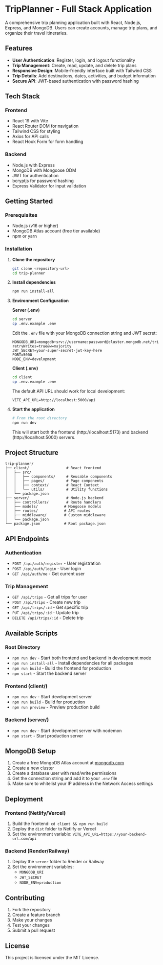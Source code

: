 # TripPlanner - Full Stack Application

A comprehensive trip planning application built with React, Node.js, Express, and MongoDB. Users can create accounts, manage trip plans, and organize their travel itineraries.

## Features

- **User Authentication**: Register, login, and logout functionality
- **Trip Management**: Create, read, update, and delete trip plans
- **Responsive Design**: Mobile-friendly interface built with Tailwind CSS
- **Trip Details**: Add destinations, dates, activities, and budget information
- **Secure API**: JWT-based authentication with password hashing

## Tech Stack

### Frontend
- React 19 with Vite
- React Router DOM for navigation
- Tailwind CSS for styling
- Axios for API calls
- React Hook Form for form handling

### Backend
- Node.js with Express
- MongoDB with Mongoose ODM
- JWT for authentication
- bcryptjs for password hashing
- Express Validator for input validation

## Getting Started

### Prerequisites
- Node.js (v16 or higher)
- MongoDB Atlas account (free tier available)
- npm or yarn

### Installation

1. **Clone the repository**
   ```bash
   git clone <repository-url>
   cd trip-planner
   ```

2. **Install dependencies**
   ```bash
   npm run install-all
   ```

3. **Environment Configuration**
   
   **Server (.env)**
   ```bash
   cd server
   cp .env.example .env
   ```
   Edit the `.env` file with your MongoDB connection string and JWT secret:
   ```
   MONGODB_URI=mongodb+srv://username:password@cluster.mongodb.net/tripplanner?retryWrites=true&w=majority
   JWT_SECRET=your-super-secret-jwt-key-here
   PORT=5000
   NODE_ENV=development
   ```

   **Client (.env)**
   ```bash
   cd client
   cp .env.example .env
   ```
   The default API URL should work for local development:
   ```
   VITE_API_URL=http://localhost:5000/api
   ```

4. **Start the application**
   ```bash
   # From the root directory
   npm run dev
   ```

   This will start both the frontend (http://localhost:5173) and backend (http://localhost:5000) servers.

## Project Structure

```
trip-planner/
├── client/                 # React frontend
│   ├── src/
│   │   ├── components/     # Reusable components
│   │   ├── pages/          # Page components
│   │   ├── context/        # React Context
│   │   └── utils/          # Utility functions
│   └── package.json
├── server/                 # Node.js backend
│   ├── controllers/        # Route handlers
│   ├── models/            # Mongoose models
│   ├── routes/            # API routes
│   ├── middleware/        # Custom middleware
│   └── package.json
└── package.json           # Root package.json
```

## API Endpoints

### Authentication
- `POST /api/auth/register` - User registration
- `POST /api/auth/login` - User login
- `GET /api/auth/me` - Get current user

### Trip Management
- `GET /api/trips` - Get all trips for user
- `POST /api/trips` - Create new trip
- `GET /api/trips/:id` - Get specific trip
- `PUT /api/trips/:id` - Update trip
- `DELETE /api/trips/:id` - Delete trip

## Available Scripts

### Root Directory
- `npm run dev` - Start both frontend and backend in development mode
- `npm run install-all` - Install dependencies for all packages
- `npm run build` - Build the frontend for production
- `npm start` - Start the backend server

### Frontend (client/)
- `npm run dev` - Start development server
- `npm run build` - Build for production
- `npm run preview` - Preview production build

### Backend (server/)
- `npm run dev` - Start development server with nodemon
- `npm start` - Start production server

## MongoDB Setup

1. Create a free MongoDB Atlas account at [mongodb.com](https://www.mongodb.com/)
2. Create a new cluster
3. Create a database user with read/write permissions
4. Get the connection string and add it to your `.env` file
5. Make sure to whitelist your IP address in the Network Access settings

## Deployment

### Frontend (Netlify/Vercel)
1. Build the frontend: `cd client && npm run build`
2. Deploy the `dist` folder to Netlify or Vercel
3. Set the environment variable: `VITE_API_URL=https://your-backend-url.com/api`

### Backend (Render/Railway)
1. Deploy the `server` folder to Render or Railway
2. Set the environment variables:
   - `MONGODB_URI`
   - `JWT_SECRET`
   - `NODE_ENV=production`

## Contributing

1. Fork the repository
2. Create a feature branch
3. Make your changes
4. Test your changes
5. Submit a pull request

## License

This project is licensed under the MIT License.
